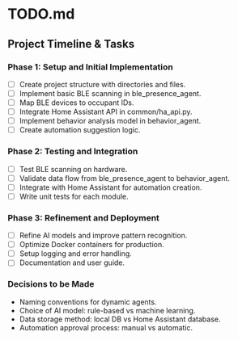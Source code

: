 # TODO.md

## Project Timeline & Tasks

### Phase 1: Setup and Initial Implementation
- [ ] Create project structure with directories and files.
- [ ] Implement basic BLE scanning in ble_presence_agent.
- [ ] Map BLE devices to occupant IDs.
- [ ] Integrate Home Assistant API in common/ha_api.py.
- [ ] Implement behavior analysis model in behavior_agent.
- [ ] Create automation suggestion logic.

### Phase 2: Testing and Integration
- [ ] Test BLE scanning on hardware.
- [ ] Validate data flow from ble_presence_agent to behavior_agent.
- [ ] Integrate with Home Assistant for automation creation.
- [ ] Write unit tests for each module.

### Phase 3: Refinement and Deployment
- [ ] Refine AI models and improve pattern recognition.
- [ ] Optimize Docker containers for production.
- [ ] Setup logging and error handling.
- [ ] Documentation and user guide.

### Decisions to be Made
- Naming conventions for dynamic agents.
- Choice of AI model: rule-based vs machine learning.
- Data storage method: local DB vs Home Assistant database.
- Automation approval process: manual vs automatic.
